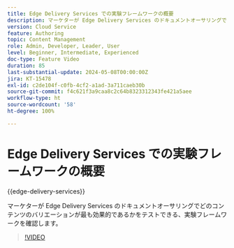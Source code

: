 ```yaml
---
title: Edge Delivery Services での実験フレームワークの概要
description: マーケターが Edge Delivery Services のドキュメントオーサリングでどのコンテンツのバリエーションが最も効果的であるかをテストできる、実験フレームワークを確認します。
version: Cloud Service
feature: Authoring
topic: Content Management
role: Admin, Developer, Leader, User
level: Beginner, Intermediate, Experienced
doc-type: Feature Video
duration: 85
last-substantial-update: 2024-05-08T00:00:00Z
jira: KT-15478
exl-id: c2de104f-c0fb-4cf2-a1ad-3a711caeb30b
source-git-commit: f4c621f3a9caa8c2c64b8323312343fe421a5aee
workflow-type: ht
source-wordcount: '58'
ht-degree: 100%

---
```


# Edge Delivery Services での実験フレームワークの概要

{{edge-delivery-services}}

マーケターが Edge Delivery Services のドキュメントオーサリングでどのコンテンツのバリエーションが最も効果的であるかをテストできる、実験フレームワークを確認します。

>[!VIDEO](https://video.tv.adobe.com/v/3429061/?learn=on)
